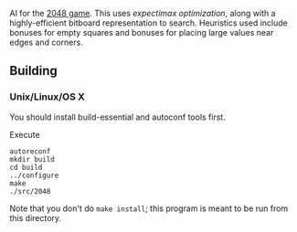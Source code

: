 AI for the [2048 game](http://gabrielecirulli.github.io/2048/). This uses *expectimax optimization*, along with a highly-efficient bitboard representation to search. Heuristics used include bonuses for empty squares and bonuses for placing large values near edges and corners.  

## Building

### Unix/Linux/OS X

You should install build-essential and autoconf tools first.

Execute

    autoreconf
    mkdir build
    cd build
    ../configure
    make
    ./src/2048

Note that you don't do `make install`; this program is meant to be run from this directory.
